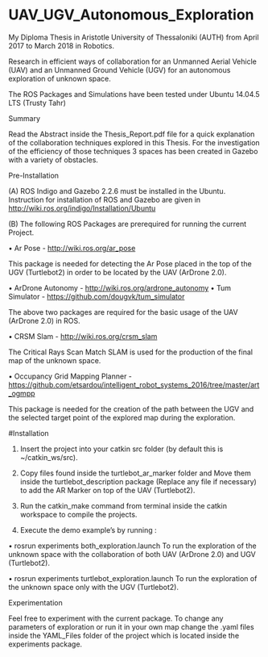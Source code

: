 # UAV_UGV_Autonomous_Exploration

My Diploma Thesis in Aristotle University of Thessaloniki (AUTH) from April 2017 to March 2018 in Robotics.
 
Research in efficient ways of collaboration for an Unmanned Aerial Vehicle (UAV) and an Unmanned Ground Vehicle (UGV) for an autonomous exploration of unknown space.

The ROS Packages and Simulations have been tested under Ubuntu 14.04.5 LTS (Trusty Tahr)

Summary

Read the Abstract inside the Thesis_Report.pdf file for a quick explanation of the collaboration techniques explored in this Thesis. For the investigation of the efficiency of those techniques 3 spaces has been created in Gazebo with a variety of obstacles.

Pre-Installation

(Α) ROS Indigo and Gazebo 2.2.6 must be installed in the Ubuntu. Instruction for installation of ROS and Gazebo are given in http://wiki.ros.org/indigo/Installation/Ubuntu

(B) The following ROS Packages are prerequired for running the current Project.

•	Ar Pose - http://wiki.ros.org/ar_pose

This package is needed for detecting the Ar Pose placed in the top of the UGV (Turtlebot2) in order to be located by the UAV (ArDrone 2.0).

•	ArDrone Autonomy - http://wiki.ros.org/ardrone_autonomy
•	Tum Simulator  - https://github.com/dougvk/tum_simulator

The above two packages are required for the basic usage of the UAV (ArDrone 2.0) in ROS.

•	CRSM Slam - http://wiki.ros.org/crsm_slam

The Critical Rays Scan Match SLAM is used for the production of the final map of the unknown space.

•	Occupancy Grid Mapping Planner - https://github.com/etsardou/intelligent_robot_systems_2016/tree/master/art_ogmpp

This package is needed for the creation of the path between the UGV and the selected target point of the explored map during the exploration.


#Installation

1.	Insert the project into your catkin src folder (by default this is ~/catkin_ws/src).

2.	Copy files found inside the turtlebot_ar_marker folder and Move them inside the turtlebot_description package (Replace any file if necessary) to add the AR Marker on top of the UAV (Turtlebot2).

3.	Run the catkin_make command from terminal inside the catkin workspace to compile the projects.

4.	Execute the demo example’s by running :

•	rosrun experiments both_exploration.launch
To run the exploration of the unknown space with the collaboration of both UAV (ArDrone 2.0)  and UGV (Turtlebot2).

•	rosrun experiments turtlebot_exploration.launch
To run the exploration of the unknown space only with the UGV (Turtlebot2).


Experimentation

Feel free to experiment with the current package. To change any parameters of exploration or run it in your own map change the .yaml files inside the YAML_Files folder of the project which is located inside the experiments package.

